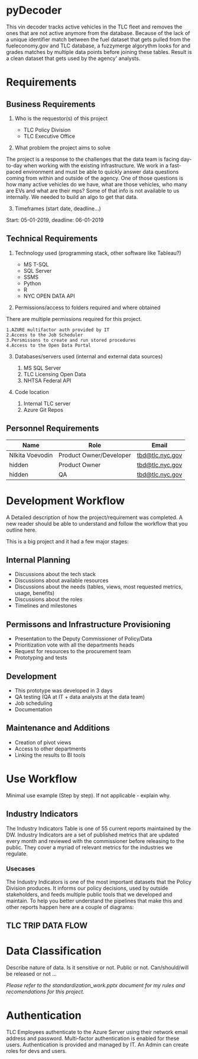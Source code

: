 # pyDecoder

This vin decoder tracks active vehicles in the TLC fleet and removes the ones that are not active anymore from the database. Because of the lack of a unique identifier match between the fuel dataset that gets pulled from the fueleconomy.gov and TLC database, a fuzzymerge algorythm looks for and grades matches by multiple data points before joining these tables. Result is a clean dataset that gets used by the agency' analysts. 

# Requirements

## Business Requirements

1. Who is the requestor(s) of this project

    - TLC Policy Division
    - TLC Executive Office

2. What problem the project aims to solve

The project is a response to the challenges that the data team is facing day-to-day when working with the existing infrastructure. We work in a fast-paced environment and must be able to quickly answer data questions coming from within and outside of the agency. One of those questions is how many active vehicles do we have, what are those vehicles, who many are EVs and what are their mps? Some of that info is not available to us internally. We needed to build an algo to get that data.   

3. Timeframes (start date, deadline...)

Start: 05-01-2019, deadline: 06-01-2019

## Technical Requirements

1. Technology used (programming stack, other software like Tableau?)

    - MS T-SQL 
    - SQL Server 
    - SSMS 
    - Python 
    - R
    - NYC OPEN DATA API

2. Permissions/access to folders required and where obtained

There are multiple permissions required for this project.

    1.AZURE multifactor auth provided by IT
    2.Access to the Job Scheduler 
    3.Persmissons to create and run stored procedures
    4.Access to the Open Data Portal


3. Databases/servers used (internal and external data sources)

    1. MS SQL Server
    2. TLC Licensing Open Data
    3. NHTSA Federal API


4. Code location

    1. Internal TLC server
    2. Azure Git Repos


## Personnel Requirements

| Name | Role | Email |
|--|--|--|
| NIkita Voevodin | Product Owner/Developer | tbd@tlc.nyc.gov |
| hidden | Product Owner | tbd@tlc.nyc.gov |
| hidden | QA | tbd@tlc.nyc.gov |


# Development Workflow

A Detailed description of how the project/requirement was completed. A new reader should be able to understand and follow the workflow that you outline here.

This is a big project and it had a few major stages:

## Internal Planning

- Discussions about the tech stack
- Discussions about available resources
- Discussions about the needs (tables, views, most requested metrics, usage, benefits)
- Discussions about the roles
- Timelines and milestones

## Permissons and Infrastructure Provisioning

- Presentation to the Deputy Commissioner of Policy/Data
- Prioritization vote with all the departments heads
- Request for resources to the procurement team 
- Prototyping and tests

## Development

- This prototype was developed in 3 days
- QA testing (QA at IT + data analysts at the data team)
- Job scheduling
- Documentation

## Maintenance and Additions

- Creation of pivot views
- Access to other departments
- Linking the results to BI tools


# Use Workflow

Minimal use example (Step by step). If not applicable - explain why.

## Industry Indicators
The Industry Indicators Table is one of 55 current reports maintained by the DW. Industry Indicators are a set of published metrics that are updated every month and reviewed with the commissioner before releasing to the public. They cover a myriad of relevant metrics for the industries we regulate.

### Usecases

The Industry Indicators is one of the most important datasets that the Policy Division produces. It informs our policy decisions, used by outside stakeholders, and feeds multiple public tools that we developed and maintain. To help you better understand the pipelines that make this and other reports happen here are a couple of diagrams:

## TLC TRIP DATA FLOW


# Data Classification

Describe nature of data. Is it sensitive or not. Public or not. Can/should/will be released or not ...

*Please refer to the standardization_work.pptx document for my rules and recomendations for this project.*

# Authentication

TLC Employees authenticate to the Azure Server using their network email address and password. Multi-factor authentication is enabled for these users. Authentication is provided and managed by IT. An Admin can create roles for devs and users.

